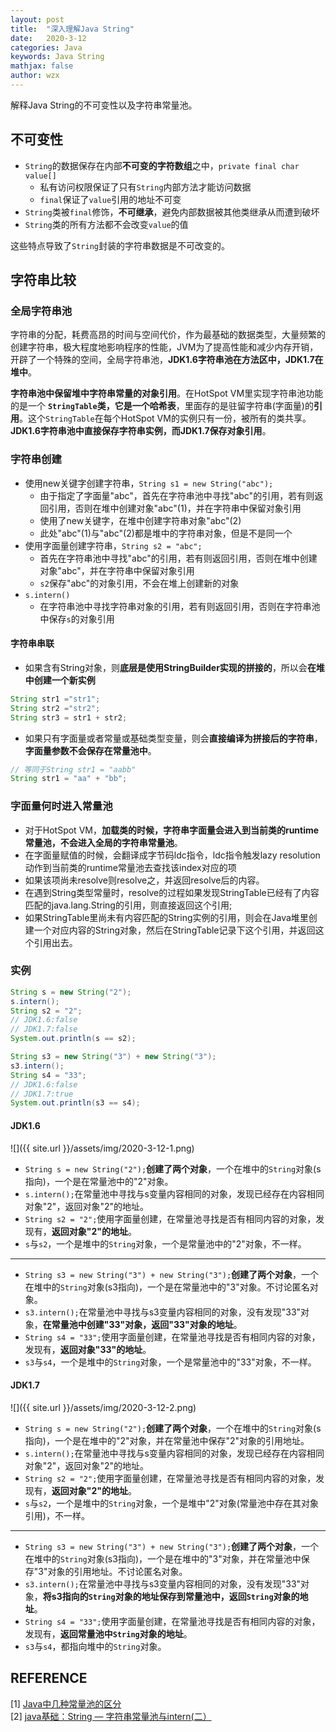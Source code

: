 ```yaml
---
layout: post
title:  "深入理解Java String"
date:   2020-3-12
categories: Java
keywords: Java String
mathjax: false
author: wzx
---
```


解释Java String的不可变性以及字符串常量池。




## 不可变性
- `String`的数据保存在内部**不可变的字符数组**之中，`private final char value[]`
	- 私有访问权限保证了只有`String`内部方法才能访问数据
	- `final`保证了`value`引用的地址不可变
- `String`类被`final`修饰，**不可继承**，避免内部数据被其他类继承从而遭到破坏
- `String`类的所有方法都不会改变`value`的值

这些特点导致了`String`封装的字符串数据是不可改变的。

## 字符串比较
### 全局字符串池
字符串的分配，耗费高昂的时间与空间代价，作为最基础的数据类型，大量频繁的创建字符串，极大程度地影响程序的性能，JVM为了提高性能和减少内存开销，开辟了一个特殊的空间，全局字符串池，**JDK1.6字符串池在方法区中，JDK1.7在堆中**。

**字符串池中保留堆中字符串常量的对象引用**。在HotSpot VM里实现字符串池功能的是一个 **`StringTable`类，它是一个哈希表**，里面存的是驻留字符串(字面量)的**引用**。这个`StringTable`在每个HotSpot VM的实例只有一份，被所有的类共享。**JDK1.6字符串池中直接保存字符串实例，而JDK1.7保存对象引用**。

### 字符串创建
- 使用new关键字创建字符串，`String s1 = new String("abc");`
  - 由于指定了字面量"abc"，首先在字符串池中寻找"abc"的引用，若有则返回引用，否则在堆中创建对象"abc"(1)，并在字符串中保留对象引用
  - 使用了new关键字，在堆中创建字符串对象"abc"(2)
  - 此处"abc"(1)与"abc"(2)都是堆中的字符串对象，但是不是同一个
- 使用字面量创建字符串，`String s2 = "abc";`
	- 首先在字符串池中寻找"abc"的引用，若有则返回引用，否则在堆中创建对象"abc"，并在字符串中保留对象引用
	- `s2`保存"abc"的对象引用，不会在堆上创建新的对象
- `s.intern()`
	- 在字符串池中寻找字符串对象的引用，若有则返回引用，否则在字符串池中保存`s`的对象引用

#### 字符串串联
- 如果含有String对象，则**底层是使用StringBuilder实现的拼接的**，所以会**在堆中创建一个新实例**
```java
String str1 ="str1";
String str2 ="str2";
String str3 = str1 + str2;
```
- 如果只有字面量或者常量或基础类型变量，则会**直接编译为拼接后的字符串**，**字面量参数不会保存在常量池中**。
```java
// 等同于String str1 = "aabb"
String str1 = "aa" + "bb";
```

### 字面量何时进入常量池
- 对于HotSpot VM，**加载类的时候，字符串字面量会进入到当前类的runtime常量池，不会进入全局的字符串常量池**。
- 在字面量赋值的时候，会翻译成字节码ldc指令，ldc指令触发lazy resolution动作到当前类的runtime常量池去查找该index对应的项
- 如果该项尚未resolve则resolve之，并返回resolve后的内容。
- 在遇到String类型常量时，resolve的过程如果发现StringTable已经有了内容匹配的java.lang.String的引用，则直接返回这个引用;
- 如果StringTable里尚未有内容匹配的String实例的引用，则会在Java堆里创建一个对应内容的String对象，然后在StringTable记录下这个引用，并返回这个引用出去。

### 实例
```java
String s = new String("2");
s.intern();
String s2 = "2";
// JDK1.6:false
// JDK1.7:false
System.out.println(s == s2);

String s3 = new String("3") + new String("3");
s3.intern();
String s4 = "33";
// JDK1.6:false
// JDK1.7:true
System.out.println(s3 == s4);
```
#### JDK1.6
![]({{ site.url }}/assets/img/2020-3-12-1.png)
- `String s = new String("2");`**创建了两个对象**，一个在堆中的`String`对象(s指向)，一个是在常量池中的"2"对象。
- `s.intern();`在常量池中寻找与s变量内容相同的对象，发现已经存在内容相同对象"2"，返回对象"2"的地址。
- `String s2 = "2";`使用字面量创建，在常量池寻找是否有相同内容的对象，发现有，**返回对象"2"的地址**。
- `s`与`s2`，一个是堆中的`String`对象，一个是常量池中的"2"对象，不一样。

---

- `String s3 = new String("3") + new String("3");`**创建了两个对象**，一个在堆中的`String`对象(s3指向)，一个是在常量池中的"3"对象。不讨论匿名对象。
- `s3.intern();`在常量池中寻找与s3变量内容相同的对象，没有发现"33"对象，**在常量池中创建"33"对象，返回"33"对象的地址**。
- `String s4 = "33";`使用字面量创建，在常量池寻找是否有相同内容的对象，发现有，**返回对象"33"的地址**。
- `s3`与`s4`，一个是堆中的`String`对象，一个是常量池中的"33"对象，不一样。

#### JDK1.7
![]({{ site.url }}/assets/img/2020-3-12-2.png)
- `String s = new String("2");`**创建了两个对象**，一个在堆中的`String`对象(s指向)，一个是在堆中的"2"对象，并在常量池中保存"2"对象的引用地址。
- `s.intern();`在常量池中寻找与s变量内容相同的对象，发现已经存在内容相同对象"2"，返回对象"2"的地址。
- `String s2 = "2";`使用字面量创建，在常量池寻找是否有相同内容的对象，发现有，**返回对象"2"的地址**。
- `s`与`s2`，一个是堆中的`String`对象，一个是堆中"2"对象(常量池中存在其对象引用)，不一样。

---

- `String s3 = new String("3") + new String("3");`**创建了两个对象**，一个在堆中的`String`对象(s3指向)，一个是在堆中的"3"对象，并在常量池中保存"3"对象的引用地址。不讨论匿名对象。
- `s3.intern();`在常量池中寻找与s3变量内容相同的对象，没有发现"33"对象，**将s3指向的`String`对象的地址保存到常量池中，返回`String`对象的地址**。
- `String s4 = "33";`使用字面量创建，在常量池寻找是否有相同内容的对象，发现有，**返回常量池中`String`对象的地址**。
- `s3`与`s4`，都指向堆中的`String`对象。

## REFERENCE
[1] [Java中几种常量池的区分](http://tangxman.github.io/2015/07/27/the-difference-of-java-string-pool/)  
[2] [java基础：String — 字符串常量池与intern(二）](https://juejin.im/post/5c160420518825235a05301e)

